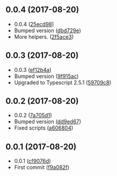 <a name="0.0.4"></a>
## 0.0.4 (2017-08-20)

* 0.0.4 ([25ecd98](https://github.com/wessberg/TypescriptASTUtil/commit/25ecd98))
* Bumped version ([dbd729e](https://github.com/wessberg/TypescriptASTUtil/commit/dbd729e))
* More helpers. ([2f5ace3](https://github.com/wessberg/TypescriptASTUtil/commit/2f5ace3))



<a name="0.0.3"></a>
## 0.0.3 (2017-08-20)

* 0.0.3 ([ef12b4a](https://github.com/wessberg/TypescriptASTUtil/commit/ef12b4a))
* Bumped version ([9f915ac](https://github.com/wessberg/TypescriptASTUtil/commit/9f915ac))
* Upgraded to Typescript 2.5.1 ([59709c8](https://github.com/wessberg/TypescriptASTUtil/commit/59709c8))



<a name="0.0.2"></a>
## 0.0.2 (2017-08-20)

* 0.0.2 ([7a705d1](https://github.com/wessberg/TypescriptASTUtil/commit/7a705d1))
* Bumped version ([dd9ed67](https://github.com/wessberg/TypescriptASTUtil/commit/dd9ed67))
* Fixed scripts ([a606804](https://github.com/wessberg/TypescriptASTUtil/commit/a606804))



<a name="0.0.1"></a>
## 0.0.1 (2017-08-20)

* 0.0.1 ([cf9076d](https://github.com/wessberg/TypescriptASTUtil/commit/cf9076d))
* First commit ([f9a082f](https://github.com/wessberg/TypescriptASTUtil/commit/f9a082f))



